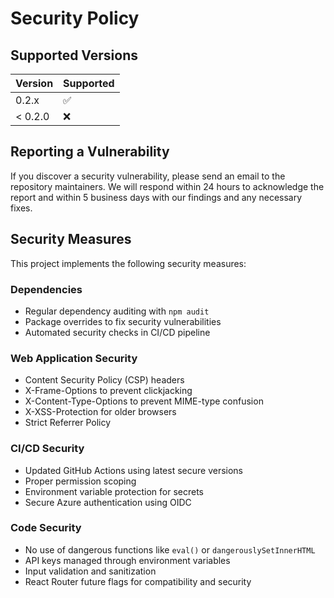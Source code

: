 # Security Policy

## Supported Versions

| Version | Supported          |
| ------- | ------------------ |
| 0.2.x   | :white_check_mark: |
| < 0.2.0 | :x:                |

## Reporting a Vulnerability

If you discover a security vulnerability, please send an email to the repository maintainers. We will respond within 24 hours to acknowledge the report and within 5 business days with our findings and any necessary fixes.

## Security Measures

This project implements the following security measures:

### Dependencies
- Regular dependency auditing with `npm audit`
- Package overrides to fix security vulnerabilities
- Automated security checks in CI/CD pipeline

### Web Application Security
- Content Security Policy (CSP) headers
- X-Frame-Options to prevent clickjacking
- X-Content-Type-Options to prevent MIME-type confusion
- X-XSS-Protection for older browsers
- Strict Referrer Policy

### CI/CD Security
- Updated GitHub Actions using latest secure versions
- Proper permission scoping
- Environment variable protection for secrets
- Secure Azure authentication using OIDC

### Code Security
- No use of dangerous functions like `eval()` or `dangerouslySetInnerHTML`
- API keys managed through environment variables
- Input validation and sanitization
- React Router future flags for compatibility and security